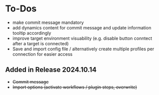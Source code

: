 # To-Dos

- make commit message mandatory
- add dynamics content for commit message and update information tooltip accordingly
- improve target environment visuability (e.g. disable button conntect after a target is connected)
- Save and import config file / alternatively create multiple profiles per connection for easier access

## Added in Release 2024.10.14

- ~~Commit message~~
- ~~Import options (activate workflows / plugin steps, overwrite)~~
